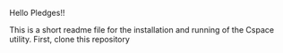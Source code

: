 Hello Pledges!!

This is a short readme file for the installation and running of the Cspace utility.
First, clone this repository
